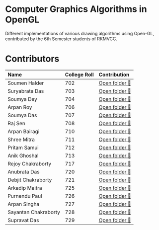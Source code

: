# Computer Graphics Algorithms in OpenGL
Different implementations of various drawing algorithms using Open-GL, contributed by the 6th Semester students of RKMVCC.

# Contributors
|Name|College Roll|Contribution|
| :--- | :--- | :--- |
|Soumen Halder|702|[Open folder 📂](https://github.com/CS-dept-Vivekananda-Centenary-College/Computer-Graphics-Algorithms/tree/main/Soumen-Halder%5B702%5D)|
|Suryabrata Das|703|[Open folder 📂](https://github.com/CS-dept-Vivekananda-Centenary-College/Computer-Graphics-Algorithms/tree/main/Suryabrata_Das-703)|
|Soumya Dey|704|[Open folder 📂](https://github.com/CS-dept-Vivekananda-Centenary-College/Computer-Graphics-Algorithms/tree/main/Soumya-DEY%5B704%5D)|
|Arpan Roy|706|[Open folder 📂](https://github.com/CS-dept-Vivekananda-Centenary-College/Computer-Graphics-Algorithms/tree/main/Arpan%20Roy%20(706))|
|Soumya Das|707|[Open folder 📂](https://github.com/CS-dept-Vivekananda-Centenary-College/Computer-Graphics-Algorithms/tree/main/Soumya-Das-%5B707%5D)|
|Raj Sen|708|[Open folder 📂](https://github.com/CS-dept-Vivekananda-Centenary-College/Computer-Graphics-Algorithms-in-OpenGL/tree/main/RAJ-SEN%20%5B708%5D)|
|Arpan Bairagi|710|[Open folder 📂](https://github.com/CS-dept-Vivekananda-Centenary-College/Computer-Graphics-Algorithms/tree/main/Arpan-Bairagi-710)|
|Shree Mitra|711|[Open folder 📂](https://github.com/CS-dept-Vivekananda-Centenary-College/Computer-Graphics-Algorithms/tree/main/Shree%20-%20711)|
|Pritam Samui|712|[Open folder 📂](https://github.com/CS-dept-Vivekananda-Centenary-College/Computer-Graphics-Algorithms/tree/main/Pritam-Samui%5B712%5D)|
|Anik Ghoshal|713|[Open folder 📂](https://github.com/CS-dept-Vivekananda-Centenary-College/Computer-Graphics-Algorithms/tree/main/Anik-Ghoshal%5B713%5D)|
|Rejoy Chakraborty|717|[Open folder 📂](https://github.com/CS-dept-Vivekananda-Centenary-College/Computer-Graphics-Algorithms/tree/main/Rejoy_Chakraborty(717))|
|Anubrata Das|720|[Open folder 📂](https://github.com/CS-dept-Vivekananda-Centenary-College/Computer-Graphics-Algorithms/tree/main/Anubrata-720)|
|Debjit Chakraborty|721|[Open folder 📂](https://github.com/CS-dept-Vivekananda-Centenary-College/Computer-Graphics-Algorithms/tree/main/Debjit-Chakraborty(721))|
|Arkadip Maitra|725|[Open folder 📂](https://github.com/CS-dept-Vivekananda-Centenary-College/Computer-Graphics-Algorithms/tree/main/Arkadip-Maitra%5B725%5D)|
|Purnendu Paul|726|[Open folder 📂](https://github.com/CS-dept-Vivekananda-Centenary-College/Computer-Graphics-Algorithms-in-OpenGL/tree/main/Purnendu-Paul-726)|
|Arpan Singha|727|[Open folder 📂](https://github.com/CS-dept-Vivekananda-Centenary-College/Computer-Graphics-Algorithms/tree/main/Arpan%20Singha%20727)|
|Sayantan Chakraborty|728|[Open folder 📂](https://github.com/CS-dept-Vivekananda-Centenary-College/Computer-Graphics-Algorithms/tree/main/Sayantan(728))|
|Supravat Das|729|[Open folder 📂](https://github.com/CS-dept-Vivekananda-Centenary-College/Computer-Graphics-Algorithms/tree/main/Supravat-Das%5B729%5D)|
